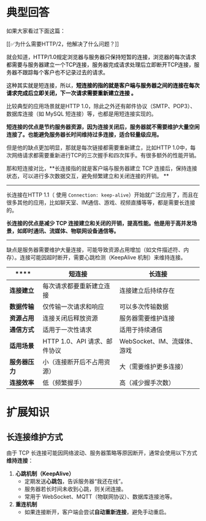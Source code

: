 # 典型回答


如果大家看过下面这篇：



[[✅为什么需要HTTP/2，他解决了什么问题？]]



就会知道，<font style="color:#000000;">HTTP/1.0规定浏览器与服务器只保持短暂的连接，浏览器的每次请求都需要与服务器建立一个TCP连接，服务器完成请求处理后立即断开TCP连接，服务器不跟踪每个客户也不记录过去的请求。</font>

<font style="color:#000000;"></font>

<font style="color:#000000;">这种其实就是短连接，所以，</font>**<font style="color:#000000;">短连接的指的就是客户端与服务器之间的连接在每次请求完成后立即关闭，下一次请求需要重新建立连接 。</font>**

<font style="color:#000000;"></font>

比较典型的应用场景就是HTTP 1.0，除此之外还有邮件协议（SMTP、POP3）、数据库连接（如 MySQL 短连接）等，也都是用短连接实现的。



**短连接的优点是节约服务器资源，因为连接关闭后，服务器就不需要维护大量空闲连接了。也能避免服务器长时间维持过多连接，适合轻量级应用。**



但是他的缺点更加明显，那就是每次链接都需要重新建立，比如HTTP 1.0中，每次网络请求都需要重新进行TCP的三次握手和四次挥手。有很多额外的性能开销。



那和短连接对比，**长连接指的就是客户端与服务器建立 TCP 连接后，保持连接状态，可以进行多次数据交互，避免频繁建立和关闭连接的开销。  **

****

长连接在HTTP 1.1（ 使用 `Connection: keep-alive`）开始就广泛应用了，而且在很多其他的应用，比如聊天室、IM通信、游戏、视频直播等等，都是需要长连接的。



**长连接的优点是减少 TCP 连接建立和关闭的开销，提高性能。他是用于高并发场景，如即时通讯、流媒体、物联网设备通信等。**

****

缺点是服务器需要维护大量连接，可能导致资源占用增加（如文件描述符、内存）。连接可能因超时断开，需要心跳检测（KeepAlive 机制）来维持连接。



| **** | **短连接** | **长连接** |
| --- | --- | --- |
| **连接建立** | 每次请求都要重新建立连接 | 连接建立后持续存在 |
| **数据传输** | 仅传输一次请求和响应 | 可以多次传输数据 |
| **资源占用** | 连接关闭后释放资源 | 服务器需要维护连接 |
| **通信方式** | 适用于一次性请求 | 适用于持续通信 |
| **适用场景** | HTTP 1.0、API 请求、邮件协议 | WebSocket、IM、流媒体、游戏 |
| **服务器压力** | 小（连接断开后不占用资源） | 大（需要维护更多连接） |
| **连接效率** | 低（频繁握手） | 高（减少握手次数） |




# 扩展知识


## 长连接维护方式


由于 TCP 长连接可能因网络波动、服务器策略等原因断开，通常会使用以下方式**维持连接**：



1. **心跳机制（KeepAlive）**
    - 定期发送**心跳包**，告诉服务器“我还在线”。
    - 服务器若长时间未收到心跳，则关闭连接。
    - 常用于 WebSocket、MQTT（物联网协议）、数据库连接池等。
2. **重连机制**
    - 如果连接断开，客户端会尝试**自动重新连接**，避免手动重启。







